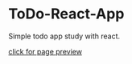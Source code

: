 # ToDo-React-App

Simple todo app study with react.

[click for page preview](https://note-react-appp.netlify.app/)

